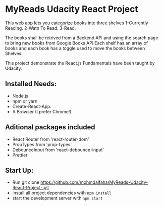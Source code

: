 # MyReads Udacity React Project

This web app lets you categorize books into three shelves 
1-Currently Reading.
2-Watn To Read.
3-Read.

The books shall be retrived from a Backend  API and using the search page to bring new books from Google Books API.Each shelf has an array of books and each book has a toggle used to move the books between Shelves.

This project demonstrate the React.js Fundamentals have been taught by Udacity.


## Installed Needs:

 * Node.js
 * npm or yarn 
 * Create-React-App.
 * A Browser (I prefer Chrome!)
 
## Aditional packages included 
 * React Router from 'react-router-dom'
 * PropTypes from 'prop-types'
 * DebounceInput from 'react-debounce-input'
 * Prettier 
 

## Start Up:

* Run git clone https://github.com/mohmdalfaha/MyReads-Udacity-React-Project-.git
* install all project dependencies with `npm install`
* start the development server with `npm start`

